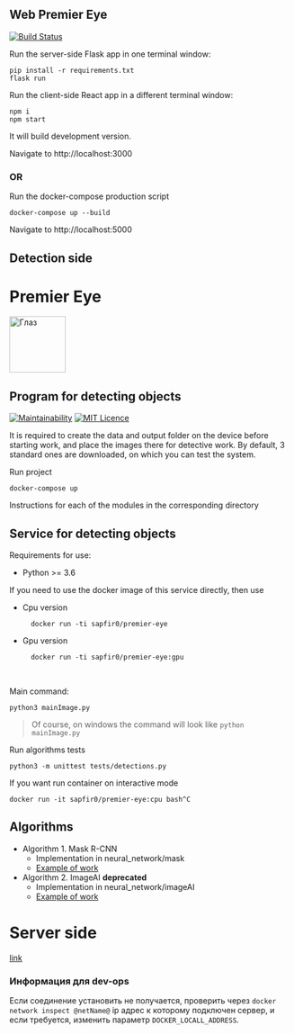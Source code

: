 
## Web Premier Eye

[![Build Status](https://travis-ci.org/Sapfir0/web-premier-eye.svg?branch=master)](https://travis-ci.org/Sapfir0/web-premier-eye)

Run the server-side Flask app in one terminal window:

    pip install -r requirements.txt
    flask run

Run the client-side React app in a different terminal window:

    npm i
    npm start

It will build development version.

Navigate to http://localhost:3000



### OR

Run the docker-compose production script

    docker-compose up --build
    
Navigate to http://localhost:5000
    



## Detection side


# Premier Eye


<img src="./resources/images/eye.png" width="100" height="100" alt="Глаз">

## Program for detecting objects

[![Maintainability](https://api.codeclimate.com/v1/badges/ef55c9ea14c7f84c57ef/maintainability)](https://codeclimate.com/github/Sapfir0/premier-eye/maintainability)
[![MIT Licence](https://badges.frapsoft.com/os/mit/mit.svg?v=103)](https://opensource.org/licenses/mit-license.php)

It is required to create the data and output folder on the device before starting work, and place the images there for detective work.
By default, 3 standard ones are downloaded, on which you can test the system.

Run project

    docker-compose up

Instructions for each of the modules in the corresponding directory



## Service for detecting objects

Requirements for use:
- Python >= 3.6

If you need to use the docker image of this service directly, then use

* Cpu version

        docker run -ti sapfir0/premier-eye
* Gpu version
        
        docker run -ti sapfir0/premier-eye:gpu
        

Main command:

    python3 mainImage.py
> Of course, on windows the command will look like `python mainImage.py`

Run algorithms tests

    python3 -m unittest tests/detections.py 


If you want run container on interactive mode

    docker run -it sapfir0/premier-eye:cpu bash^C


## Algorithms

* Algorithm 1. Mask R-CNN
    * Implementation in neural_network/mask
    * [Example of work](https://yadi.sk/d/TgdGg0hRAFxS8g)
* Algorithm 2. ImageAI __deprecated__
    * Implementation in neural_network/imageAI
    * [Example of work](https://yadi.sk/d/DAujE-9RKx2Tmg)
    
    
# Server side

[link](https://github.com/Sapfir0/web-premier-eye)



### Информация для dev-ops

Если соединение установить не получается, проверить через `docker network inspect @netName@` ip адрес к которому подключен
сервер, и если требуется, изменить параметр `DOCKER_LOCALL_ADDRESS`.